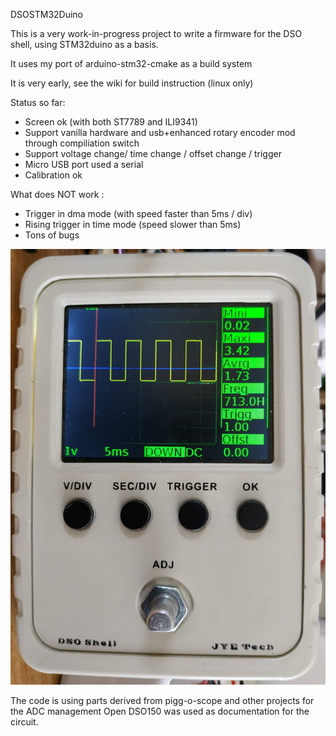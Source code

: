 DSOSTM32Duino

This is a very work-in-progress project to write a firmware for the DSO shell, using STM32duino as a basis.

It uses my port of arduino-stm32-cmake as a build system

It is very early, see the wiki for build instruction (linux only)


Status so far:
* Screen ok (with both ST7789 and ILI9341)
* Support vanilla hardware and usb+enhanced rotary encoder mod through compiliation switch
* Support voltage change/ time change / offset change / trigger
* Micro USB port used a serial 
* Calibration ok

What does NOT work :
* Trigger in dma mode (with speed faster than 5ms / div)
* Rising trigger in time mode (speed slower than 5ms)
* Tons of bugs

![screenshot](gfx/front.jpg?raw=true "front")


The code is using parts derived from pigg-o-scope and other projects for the ADC management
Open DSO150 was used as documentation for the circuit.
